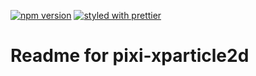 [![npm version](https://badge.fury.io/js/%40armathai%2Fpixi-particle.svg)](https://badge.fury.io/js/%40armathai%2Fspe)
[![styled with prettier](https://img.shields.io/badge/styled_with-prettier-ff69b4.svg)](https://github.com/prettier/prettier)

# Readme for pixi-xparticle2d
